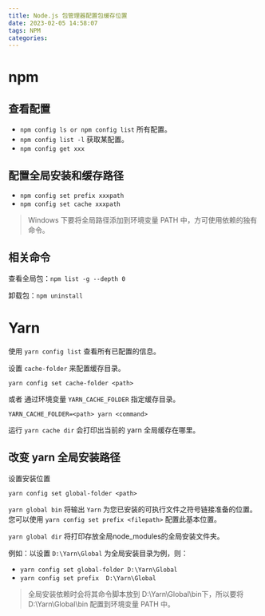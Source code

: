 ```yaml
---
title: Node.js 包管理器配置包缓存位置
date: 2023-02-05 14:58:07
tags: NPM
categories:
---
```


# npm

## 查看配置

- `npm config ls or npm config list` 所有配置。
- `npm config list -l` 获取某配置。
- `npm config get xxx`

<!--more-->

## 配置全局安装和缓存路径

- `npm config set prefix xxxpath`
- `npm config set cache xxxpath`

> Windows 下要将全局路径添加到环境变量 PATH 中，方可使用依赖的独有命令。

## 相关命令

查看全局包：`npm list -g --depth 0`

卸载包：`npm uninstall`

# Yarn

使用 `yarn config list` 查看所有已配置的信息。

设置 `cache-folder` 来配置缓存目录。

```
yarn config set cache-folder <path>
```

或者 通过环境变量 `YARN_CACHE_FOLDER` 指定缓存目录。

```
YARN_CACHE_FOLDER=<path> yarn <command>
```

运行 `yarn cache dir` 会打印出当前的 yarn 全局缓存在哪里。

## 改变 yarn 全局安装路径

设置安装位置

```
yarn config set global-folder <path>
```

`yarn global bin` 将输出 `Yarn` 为您已安装的可执行文件之符号链接准备的位置。 您可以使用 `yarn config set prefix <filepath>` 配置此基本位置。

`yarn global dir` 将打印存放全局node_modules的全局安装文件夹。

例如：以设置 `D:\Yarn\Global` 为全局安装目录为例，则：

- `yarn config set global-folder D:\Yarn\Global`
- `yarn config set prefix  D:\Yarn\Global`

> 全局安装依赖时会将其命令脚本放到 D:\Yarn\Global\bin下，所以要将D:\Yarn\Global\bin 配置到环境变量 PATH 中。